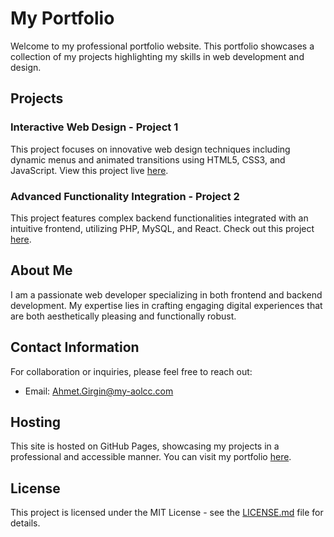 # My Portfolio

Welcome to my professional portfolio website. This portfolio showcases a collection of my projects highlighting my skills in web development and design.

## Projects

### Interactive Web Design - Project 1
This project focuses on innovative web design techniques including dynamic menus and animated transitions using HTML5, CSS3, and JavaScript. View this project live [here](https://github.com/Ahmetgirginn).

### Advanced Functionality Integration - Project 2
This project features complex backend functionalities integrated with an intuitive frontend, utilizing PHP, MySQL, and React. Check out this project [here](https://github.com/Ahmetgirginn).

## About Me

I am a passionate web developer specializing in both frontend and backend development. My expertise lies in crafting engaging digital experiences that are both aesthetically pleasing and functionally robust.

## Contact Information

For collaboration or inquiries, please feel free to reach out:
- Email: [Ahmet.Girgin@my-aolcc.com](mailto:Ahmet.Girgin@my-aolcc.com)

## Hosting

This site is hosted on GitHub Pages, showcasing my projects in a professional and accessible manner. You can visit my portfolio [here](https://github.com/Ahmetgirginn).

## License

This project is licensed under the MIT License - see the [LICENSE.md](LICENSE.md) file for details.
